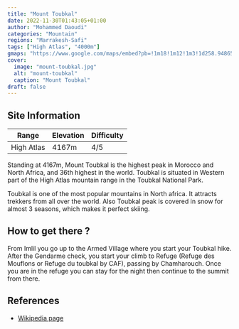 ```yaml
---
title: "Mount Toubkal"
date: 2022-11-30T01:43:05+01:00
author: "Mohammed Daoudi"
categories: "Mountain"
regions: "Marrakesh-Safi"
tags: ["High Atlas", "4000m"]
gmaps: "https://www.google.com/maps/embed?pb=!1m18!1m12!1m3!1d258.9486510307875!2d-7.9148173604971594!3d31.059989004117732!2m3!1f0!2f0!3f0!3m2!1i1024!2i768!4f13.1!3m3!1m2!1s0xdb00d03a1b39723%3A0xa26b42dfdc387a63!2sMont%20Toubkal%204167m!5e1!3m2!1sen!2sma!4v1669769168555!5m2!1sen!2sma"
cover:
  image: "mount-toubkal.jpg"
  alt: "mount-toubkal"
  caption: "Mount Toubkal"
draft: false
---
```


## Site Information

| Range | Elevation | Difficulty |
| --- | --- | --- |
| High Atlas | 4167m | 4/5 |

Standing at 4167m, Mount Toubkal is the highest peak in Morocco and North Africa, and 36th highest in the world. Toubkal is situated in Western part of the High Atlas mountain range in the Toubkal National Park.

Toubkal is one of the most popular mountains in North africa. It attracts trekkers from all over the world. Also Toubkal peak is covered in snow for almost 3 seasons, which makes it perfect skiing.

## How to get there ?
From Imlil you go up to the Armed Village where you start your Toubkal hike. After the Gendarme check, you start your climb to Refuge (Refuge des Mouflons or Refuge du toubkal by CAF), passing by Chamharouch. Once you are in the refuge you can stay for the night then continue to the summit from there.

## References
- [Wikipedia page](https://en.wikipedia.org/wiki/Toubkal)